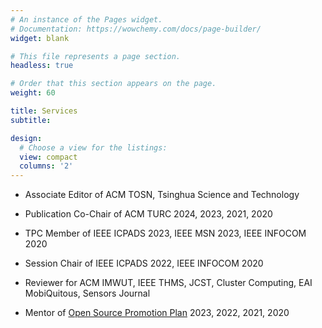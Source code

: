 ```yaml
---
# An instance of the Pages widget.
# Documentation: https://wowchemy.com/docs/page-builder/
widget: blank

# This file represents a page section.
headless: true

# Order that this section appears on the page.
weight: 60

title: Services
subtitle:

design:
  # Choose a view for the listings:
  view: compact
  columns: '2'
---
```


-   Associate Editor of ACM TOSN, Tsinghua Science and Technology

-   Publication Co-Chair of ACM TURC 2024, 2023, 2021, 2020

-   TPC Member of IEEE ICPADS 2023, IEEE MSN 2023, IEEE INFOCOM 2020

-   Session Chair of IEEE ICPADS 2022, IEEE INFOCOM 2020

-   Reviewer for ACM IMWUT, IEEE THMS, JCST, Cluster Computing, EAI MobiQuitous, Sensors Journal

-   Mentor of [Open Source Promotion Plan](https://summer.iscas.ac.cn/) 2023, 2022, 2021, 2020
